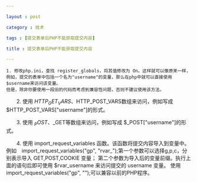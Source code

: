```yaml
---

layout : post

category : 技术

tags : [提交表单后PHP不能获取提交内容]

title : 提交表单后PHP不能获取提交内容

---
```


	1. 修改php.ini，查找 register_globals，将其值修改为 On。这样就可以像原来一样，
	例如，提交的表单中包括一个名为"username"的变量，那么在php中就可以直接使用$username来访问该变量。
	但是，除非你要使用一段旧的代码而考虑到兼容性问题，否则不建议使用该方法。

　　2. 使用 $HTTP_GET_VARS、$HTTP_POST_VARS数组来访问，例如写成$HTTP_POST_VARS["username"]的形式。

　　3. 使用 $_POST、$_GET等数组来访问，例如写成 $_POST["username"]的形式。

　　4. 使用 import_request_variables 函数。该函数将提交内容导入到变量中。
       例如　import_request_variables("gp", "rvar_");第一个参数可以选择g,p,c，分别表示导入 GET,POST,COOKIE 变量；
	   第二个参数为导入后的变量前缀。执行上面的语句后即可使用 $rvar_username 来访问提交的 username 变量。
	   使用import_request_variables("gp", "");可以兼容以前的PHP程序。

